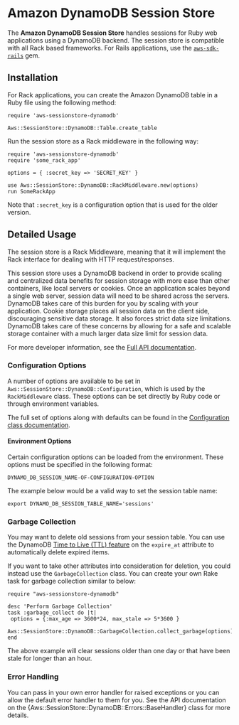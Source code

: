 # Amazon DynamoDB Session Store

The **Amazon DynamoDB Session Store** handles sessions for Ruby web applications
using a DynamoDB backend. The session store is compatible with all Rack based
frameworks. For Rails applications, use the [`aws-sdk-rails`][1] gem.

## Installation

For Rack applications, you can create the Amazon DynamoDB table in a
Ruby file using the following method:

    require 'aws-sessionstore-dynamodb'

    Aws::SessionStore::DynamoDB::Table.create_table

Run the session store as a Rack middleware in the following way:

    require 'aws-sessionstore-dynamodb'
    require 'some_rack_app'

    options = { :secret_key => 'SECRET_KEY' }

    use Aws::SessionStore::DynamoDB::RackMiddleware.new(options)
    run SomeRackApp

Note that `:secret_key` is a configuration option that is used for the older version.

## Detailed Usage

The session store is a Rack Middleware, meaning that it will implement the Rack
interface for dealing with HTTP request/responses.

This session store uses a DynamoDB backend in order to provide scaling and
centralized data benefits for session storage with more ease than other
containers, like local servers or cookies. Once an application scales beyond
a single web server, session data will need to be shared across the servers.
DynamoDB takes care of this burden for you by scaling with your application.
Cookie storage places all session data on the client side,
discouraging sensitive data storage. It also forces strict data size
limitations. DynamoDB takes care of these concerns by allowing for a safe and
scalable storage container with a much larger data size limit for session data.

For more developer information, see the [Full API documentation][2].

### Configuration Options

A number of options are available to be set in
`Aws::SessionStore::DynamoDB::Configuration`, which is used by the
`RackMiddleware` class. These options can be set directly by Ruby code or
through environment variables.

The full set of options along with defaults can be found in the
[Configuration class documentation][3].

#### Environment Options

Certain configuration options can be loaded from the environment. These
options must be specified in the following format:

    DYNAMO_DB_SESSION_NAME-OF-CONFIGURATION-OPTION

The example below would be a valid way to set the session table name:

    export DYNAMO_DB_SESSION_TABLE_NAME='sessions'

### Garbage Collection

You may want to delete old sessions from your session table. You can use the
DynamoDB [Time to Live (TTL) feature][4] on the `expire_at` attribute to
automatically delete expired items.

If you want to take other attributes into consideration for deletion, you could
instead use the `GarbageCollection` class. You can create your own Rake task for
garbage collection similar to below:

    require "aws-sessionstore-dynamodb"

    desc 'Perform Garbage Collection'
    task :garbage_collect do |t|
     options = {:max_age => 3600*24, max_stale => 5*3600 }
     Aws::SessionStore::DynamoDB::GarbageCollection.collect_garbage(options)
    end

The above example will clear sessions older than one day or that have been
stale for longer than an hour.

### Error Handling

You can pass in your own error handler for raised exceptions or you can allow
the default error handler to them for you. See the API documentation
on the {Aws::SessionStore::DynamoDB::Errors::BaseHandler} class for more
details.

[1]: https://github.com/aws/aws-sdk-rails/
[2]: https://docs.aws.amazon.com/sdk-for-ruby/aws-sessionstore-dynamodb/api/
[3]: https://docs.aws.amazon.com/sdk-for-ruby/aws-sessionstore-dynamodb/api/Aws/SessionStore/DynamoDB/Configuration.html
[4]: https://docs.aws.amazon.com/amazondynamodb/latest/developerguide/TTL.html
